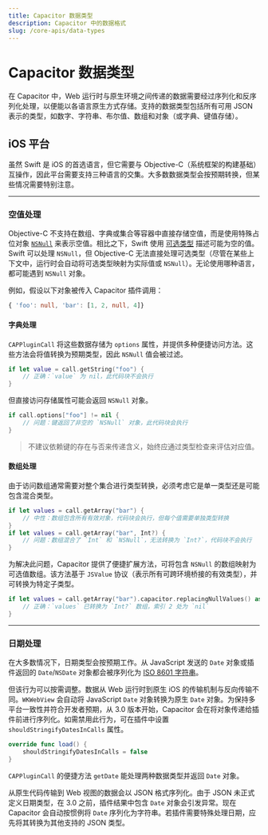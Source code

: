 ```yaml
---
title: Capacitor 数据类型
description: Capacitor 中的数据格式
slug: /core-apis/data-types
---
```


# Capacitor 数据类型

在 Capacitor 中，Web 运行时与原生环境之间传递的数据需要经过序列化和反序列化处理，以便能以各语言原生方式存储。支持的数据类型包括所有可用 JSON 表示的类型，如数字、字符串、布尔值、数组和对象（或字典、键值存储）。

## iOS 平台

虽然 Swift 是 iOS 的首选语言，但它需要与 Objective-C（系统框架的构建基础）互操作，因此平台需要支持三种语言的交集。大多数数据类型会按预期转换，但某些情况需要特别注意。

---

### 空值处理

Objective-C 不支持在数组、字典或集合等容器中直接存储空值，而是使用特殊占位对象 [`NSNull`](https://developer.apple.com/documentation/foundation/nsnull?language=objc) 来表示空值。相比之下，Swift 使用 [可选类型](https://docs.swift.org/swift-book/LanguageGuide/TheBasics.html) 描述可能为空的值。Swift 可以处理 `NSNull`，但 Objective-C 无法直接处理可选类型（尽管在某些上下文中，运行时会自动将可选类型映射为实际值或 `NSNull`）。无论使用哪种语言，都可能遇到 `NSNull` 对象。

例如，假设以下对象被传入 Capacitor 插件调用：

```typescript
{ 'foo': null, 'bar': [1, 2, null, 4]}
```

#### 字典处理

`CAPPluginCall` 将这些数据存储为 `options` 属性，并提供多种便捷访问方法。这些方法会将值转换为预期类型，因此 `NSNull` 值会被过滤。

```swift
if let value = call.getString("foo") {
    // 正确：`value` 为 nil，此代码块不会执行
}
```

但直接访问存储属性可能会返回 `NSNull` 对象。

```swift
if call.options["foo"] != nil {
    // 问题：键返回了非空的 `NSNull` 对象，此代码块会执行
}
```

> 不建议依赖键的存在与否来传递含义，始终应通过类型检查来评估对应值。

#### 数组处理

由于访问数组通常需要对整个集合进行类型转换，必须考虑它是单一类型还是可能包含混合类型。

```swift
if let values = call.getArray("bar") {
    // 中性：数组包含所有有效对象，代码块会执行，但每个值需要单独类型转换
}
if let values = call.getArray("bar", Int?) {
    // 问题：数组混合了 `Int` 和 `NSNull`，无法转换为 `Int?`，代码块不会执行
}
```

为解决此问题，Capacitor 提供了便捷扩展方法，可将包含 `NSNull` 的数组映射为可选值数组。该方法基于 `JSValue` 协议（表示所有可跨环境桥接的有效类型），并可转换为特定子类型。

```swift
if let values = call.getArray("bar").capacitor.replacingNullValues() as? [Int?] {
    // 正确：`values` 已转换为 `Int?` 数组，索引 2 处为 `nil`
}
```

---

### 日期处理

在大多数情况下，日期类型会按预期工作。从 JavaScript 发送的 `Date` 对象或插件返回的 `Date`/`NSDate` 对象都会被序列化为 [ISO 8601 字符串](https://www.iso.org/iso-8601-date-and-time-format.html)。

但该行为可以按需调整。数据从 Web 运行时到原生 iOS 的传输机制与反向传输不同。`WKWebView` 会自动将 JavaScript `Date` 对象转换为原生 `Date` 对象。为保持多平台一致性并符合开发者预期，从 3.0 版本开始，Capacitor 会在将对象传递给插件前进行序列化。如需禁用此行为，可在插件中设置 `shouldStringifyDatesInCalls` 属性。

```swift
override func load() {
    shouldStringifyDatesInCalls = false
}
```

`CAPPluginCall` 的便捷方法 `getDate` 能处理两种数据类型并返回 `Date` 对象。

从原生代码传输到 Web 视图的数据会以 JSON 格式序列化。由于 JSON 未正式定义日期类型，在 3.0 之前，插件结果中包含 `Date` 对象会引发异常。现在 Capacitor 会自动按惯例将 `Date` 序列化为字符串。若插件需要特殊处理日期，应先将其转换为其他支持的 JSON 类型。